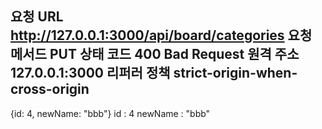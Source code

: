 요청 URL
http://127.0.0.1:3000/api/board/categories
요청 메서드
PUT
상태 코드
400 Bad Request
원격 주소
127.0.0.1:3000
리퍼러 정책
strict-origin-when-cross-origin
---------
{id: 4, newName: "bbb"}
id
: 
4
newName
: 
"bbb"